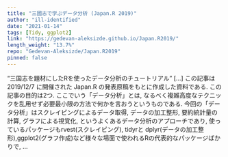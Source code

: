 ```yaml
---
title: "三國志で学ぶデータ分析 (Japan.R 2019)"
author: "ill-identified"
date: "2021-01-14"
tags: [Tidy, ggplot2]
link: "https://gedevan-aleksizde.github.io/Japan.R2019/"
length_weight: "13.7%"
repo: "Gedevan-Aleksizde/Japan.R2019"
pinned: false
---
```


“三国志を題材にしたRを使ったデータ分析のチュートリアル” [...] この記事は 2019/12/7 に開催された Japan.R の発表原稿をもとに作成した資料である. この記事の目的は2つ. ここでいう「データ分析」とは, なるべく複雑高度なテクニックを乱用せず必要最小限の方法で何かを言おうというものである. 今回の「データ分析」はスクレイピングによるデータ取得, データの加工整形, 要約統計量の計算, グラフによる視覚化, というよくあるデータ分析のアプローチであり, 使っているパッケージもrvest(スクレイピング), tidyrと dplyr(データの加工整形),ggplot2(グラフ作成)など様々な場面で使われるRの代表的なパッケージばかりで, ...
